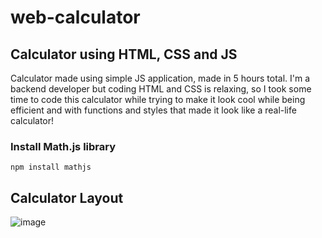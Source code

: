 # web-calculator
## Calculator using HTML, CSS and JS

Calculator made using simple JS application, made in 5 hours total. I'm a backend developer but coding HTML and CSS is relaxing, so I took some time to code this calculator while trying to make it look cool while being efficient and with functions and styles that made it look like a real-life calculator!

### Install Math.js library

```
npm install mathjs
```

## Calculator Layout
![image](https://github.com/deveju/web-calculator/assets/117952692/afefa5bb-24db-430b-b2a3-0de8b9fa77d0)
